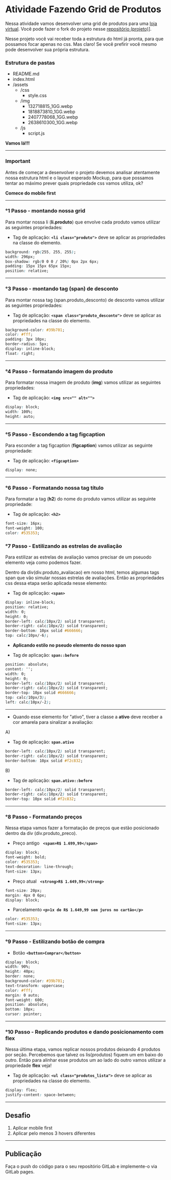 # Atividade Fazendo Grid de Produtos

Nessa atividade vamos desenvolver uma grid de produtos para uma [loja virtual](./Mockup.png).
Você pode fazer o fork do projeto nesse [repositório (projeto)](https://gitlab.com/kenzie-academy-brasil/se/fe/sprint-3-css-week/activity-grid-de-produtos)]. 

Nesse projeto você vai receber toda a estrutura do html já pronta, para que possamos focar apenas no css. Mas claro! Se você prefirir você mesmo pode desenvolver sua própria estrutura.

### Estrutura de pastas

- README.md
- index.html
- /assets
    - /css
        - style.css
    - /img
        - 132718815_1GG.webp
        - 1818873810_1GG.webp
        - 2407778068_1GG.webp
        - 2638610300_1GG.webp
    - /js
        - script.js


__Vamos lá!!!__

---

### Important

Antes de começar a desenvolver o projeto devemos analisar atentamente nossa estrutura html e o layout esperado Mockup, para que possamos tentar ao máximo prever quais propriedade css vamos utiliza, ok?

__Comece do mobile first__

---

### °1 Passo - montando nossa grid

Para montar nossa li (__li.produto__) que envolve cada produto vamos utilizar as seguintes propriedades:

- Tag de aplicação: __`<li class="produto">`__ deve se aplicar as propriedades na classe do elemento.

```css
background: rgb(255, 255, 255);
width: 296px;
box-shadow: rgb(0 0 0 / 20%) 0px 2px 6px;
padding: 15px 15px 65px 15px;
position: relative;
```

---

### °3 Passo - montando tag (span) de desconto

Para montar nossa tag (span.produto_desconto) de desconto vamos utilizar as seguintes propriedades:

- Tag de aplicação: __`<span class="produto_desconto">`__ deve se aplicar as propriedades na classe do elemento.

```css
background-color: #39b701;
color: #fff;
padding: 3px 10px;
border-radius: 5px;
display: inline-block;
float: right;
```

---

### °4 Passo - formatando imagem do produto

Para formatar nossa imagem de produto (__img__) vamos utilizar as seguintes propriedades:

- Tag de aplicação: __`<img src="" alt="">`__ 

```css
display: block;
width: 100%;
height: auto;
```
---

### °5 Passo - Escondendo a tag figcaption

Para esconder a tag figcaption (__figcaption__) vamos utilizar as seguinte propriedade:

- Tag de aplicação: __`<figcaption>`__

```css
display: none;
```
---

### °6 Passo - Formatando nossa tag título

Para formatar a tag (__h2__) do nome do produto vamos utilizar as seguinte propriedade:

- Tag de aplicação: __`<h2>`__

```css
font-size: 16px;
font-weight: 100;
color: #535353;
```

### °7 Passo - Estilizando as estrelas de avaliação

Para estilizar as estrelas de avaliação vamos precisar de um pseuodo elemento veja como podemos fazer.

Dentro da div(div.produto_avaliacao) em nosso html, temos algumas tags span que vão simular nossas estrelas de avaliações. Então as propriedades css dessa etapa serão aplicada nesse elemento:

- Tag de aplicação: __`<span>`__

```css
display: inline-block;
position: relative;
width: 0;
height: 0;
border-left: calc(10px/2) solid transparent;
border-right: calc(10px/2) solid transparent;
border-bottom: 10px solid #666666;
top: calc(10px/-6);
```

- __Aplicando estilo no pseudo elemento do nosso span__

- Tag de aplicação: __`span::before`__

```css
position: absolute;
content: '';
width: 0;
height: 0;
border-left: calc(10px/2) solid transparent;
border-right: calc(10px/2) solid transparent;
border-top: 10px solid #666666;
top: calc(10px/3);
left: calc(10px/-2);
```
---

- Quando esse elemento for "ativo", tiver a classe a __ativo__ deve receber a cor amarela para sinalizar a avaliação:

A)

- Tag de aplicação: __`span.ativo`__

```css
border-left: calc(10px/2) solid transparent;
border-right: calc(10px/2) solid transparent;
border-bottom: 10px solid #f2c832;
```

B)

- Tag de aplicação: __`span.ativo::before`__

```css
border-left: calc(10px/2) solid transparent;
border-right: calc(10px/2) solid transparent;
border-top: 10px solid #f2c832;
```
---

### °8 Passo - Formatando preços

Nessa etapa vamos fazer a formatação de preços que estão posicionado dentro da div (div.produto_preco).

- Preço antigo __` <span>R$ 1.699,99</span>`__ 

```css
display: block;
font-weight: bold;
color: #535353;
text-decoration: line-through;
font-size: 13px;
```

- Preço atual __` <strong>R$ 1.649,99</strong>`__ 

```css
font-size: 20px;
margin: 4px 0 6px;
display: block;
```

- Parcelamento __`<p>1x de R$ 1.649,99 sem juros no cartão</p>`__ 

```css
color: #535353;
font-size: 13px;
```

---

### °9 Passo - Estilizando botão de compra

- Botão  __`<button>Comprar</button>`__

```css
display: block;
width: 90%;
height: 40px;
border: none;
background-color: #39b701;
text-transform: uppercase;
color: #fff;
margin: 0 auto;
font-weight: 600;
position: absolute;
bottom: 10px;
cursor: pointer;
```

---

### °10 Passo - Replicando produtos e dando posicionamento com flex

Nessa última etapa, vamos replicar nossos produtos deixando 4 produtos por seção.
Percebemos que talvez os lis(produtos) fiquem um em baixo do outro. Então para alinhar esse produtos um ao lado do outro vamos utilizar a propriedade __flex__ veja!

- Tag de aplicação: __`<ul class="produtos_lista">`__ deve se aplicar as propriedades na classe do elemento.

```css
display: flex;
justify-content: space-between;
```

---

## Desafio 

1. Aplicar mobile first 
2. Aplicar pelo menos 3 hovers diferentes

---
## Publicação

Faça o push do código para o seu repositório GitLab e implemente-o via GitLab pages.